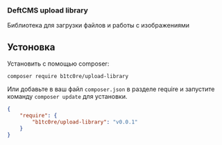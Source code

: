 ### DeftCMS upload library
Библиотека для загрузки файлов и работы с изображениями

## Устоновка
Установить с помощью composer:
```
composer require b1tc0re/upload-library
```
Или добавьте в ваш файл ```composer.json``` в разделе require и запустите команду ```composer update```  для установки.

```json
{
    "require": {
        "b1tc0re/upload-library": "v0.0.1"
    }
}
```